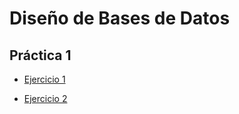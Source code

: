 # Diseño de Bases de Datos

## Práctica 1
- [Ejercicio 1][1]

[1]: https://github.com/alexisarte/DBD/blob/main/practica1/ejercicio1.md

- [Ejercicio 2][2]

[2]: https://github.com/alexisarte/DBD/blob/main/practica1/ejercicio2.md
